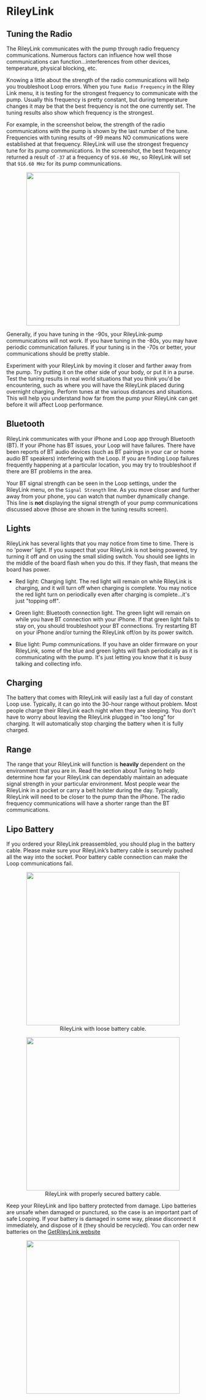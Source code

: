 # RileyLink


## Tuning the Radio

The RileyLink communicates with the pump through radio frequency communications.  Numerous factors can influence how well those communications can function...interferences from other devices, temperature, physical blocking, etc.

Knowing a little about the strength of the radio communications will help you troubleshoot Loop errors.  When you `Tune Radio Frequency` in the Riley Link menu, it is testing for the strongest frequency to communicate with the pump.  Usually this frequency is pretty constant, but during temperature changes it may be that the best frequency is not the one currently set.  The tuning results also show which frequency is the strongest.

For example, in the screenshot below, the strength of the radio communications with the pump is shown by the last number of the tune.  Frequencies with tuning results of -99 means NO communications were established at that frequency.  RileyLink will use the strongest frequency tune for its pump communications.  In the screenshot, the best frequency returned a result of `-37` at a frequency of `916.60 MHz`, so RileyLink will set that `916.60 MHz` for its pump communications.

<p align="center">
<img src="../img/rl_tune.jpg" width="400">
</p>

Generally, if you have tuning in the -90s, your RileyLink-pump communications will not work.  If you have tuning in the -80s, you may have periodic communication failures.  If your tuning is in the -70s or better, your communications should be pretty stable.  

Experiment with your RileyLink by moving it closer and farther away from the pump.  Try putting it on the other side of your body, or put it in a purse.  Test the tuning results in real world situations that you think you'd be encountering, such as where you will have the RileyLink placed during overnight charging. Perform tunes at the various distances and situations.  This will help you understand how far from the pump your RileyLink can get before it will affect Loop performance.  

## Bluetooth

RileyLink communicates with your iPhone and Loop app through Bluetooth (BT).  If your iPhone has BT issues, your Loop will have failures.  There have been reports of BT audio devices (such as BT pairings in your car or home audio BT speakers) interfering with the Loop.  If you are finding Loop failures frequently happening at a particular location, you may try to troubleshoot if there are BT problems in the area.

Your BT signal strength can be seen in the Loop settings, under the RileyLink menu, on the `Signal Strength` line.  As you move closer and further away from your phone, you can watch that number dynamically change. This line is **not** displaying the signal strength of your pump communications discussed above (those are shown in the tuning results screen).

## Lights

RileyLink has several lights that you may notice from time to time.  There is no 'power' light.  If you suspect that your RileyLink is not being powered, try turning it off and on using the small sliding switch.  You should see lights in the middle of the board flash when you do this.  If they flash, that means the board has power.

* Red light: Charging light.  The red light will remain on while RileyLink is charging, and it will turn off when charging is complete.  You may notice the red light turn on periodically even after charging is complete...it's just "topping off".

* Green light: Bluetooth connection light.  The green light will remain on while you have BT connection with your iPhone.  If that green light fails to stay on, you should troubleshoot your BT connections.  Try restarting BT on your iPhone and/or turning the RileyLink off/on by its power switch.

* Blue light: Pump communications.  If you have an older firmware on your RileyLink, some of the blue and green lights will flash periodically as it is communicating with the pump.  It's just letting you know that it is busy talking and collecting info.

## Charging

The battery that comes with RileyLink will easily last a full day of constant Loop use.  Typically, it can go into the 30-hour range without problem.  Most people charge their RileyLink each night when they are sleeping.  You don't have to worry about leaving the RileyLink plugged in "too long" for charging.  It will automatically stop charging the battery when it is fully charged.

## Range

The range that your RileyLink will function is **heavily** dependent on the environment that you are in. Read the section about Tuning to help determine how far your RileyLink can dependably maintain an adequate signal strength in your particular environment.  Most people wear the RileyLink in a pocket or carry a belt holster during the day.  Typically, RileyLink will need to be closer to the pump than the iPhone.  The radio frequency communications will have a shorter range than the BT communications.

## Lipo Battery

If you ordered your RileyLink preassembled, you should plug in the battery cable.  Please make sure your RileyLink’s battery cable is securely pushed all the way into the socket.  Poor battery cable connection can make the Loop communications fail.

<p><figure align="center">
  <img src="../img/loose_battery.jpg" width="400">
  <figcaption>RileyLink with loose battery cable.</figcaption>
</figure></p>

<p><figure align="center">
  <img src="../img/secure_battery.jpg" width="400">
  <figcaption>RileyLink with properly secured battery cable.</figcaption>
</figure></p>

Keep your RileyLink and lipo battery protected from damage.  Lipo batteries are unsafe when damaged or punctured, so the case is an important part of safe Looping.  If your battery is damaged in some way, please disconnect it immediately, and dispose of it (they should be recycled). You can order new batteries on the [GetRileyLink website](http://getrileylink.azurewebsites.net/)

<p align="center">
<img src="../img/rl_case.jpg" width="400">
</p>
